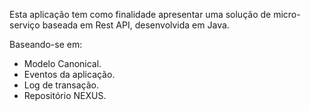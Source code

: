 Esta aplicação tem como finalidade apresentar uma solução de micro-serviço baseada em Rest API, desenvolvida em Java.

Baseando-se em:

- Modelo Canonical.
- Eventos da aplicação.
- Log de transação.
- Repositório NEXUS.

